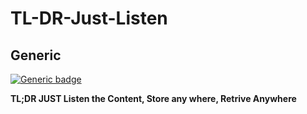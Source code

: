 # TL-DR-Just-Listen
## Generic
[![Generic badge](https://img.shields.io/badge/Progress-STATUS-<COLOR>.svg)](https://shields.io/)

**TL;DR JUST Listen the Content, Store any where, Retrive Anywhere**
